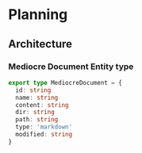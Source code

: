 # Planning

## Architecture

### Mediocre Document Entity type

  ```ts
  export type MediocreDocument = {
    id: string
    name: string
    content: string
    dir: string
    path: string
    type: 'markdown'
    modified: string
  }
  ```

